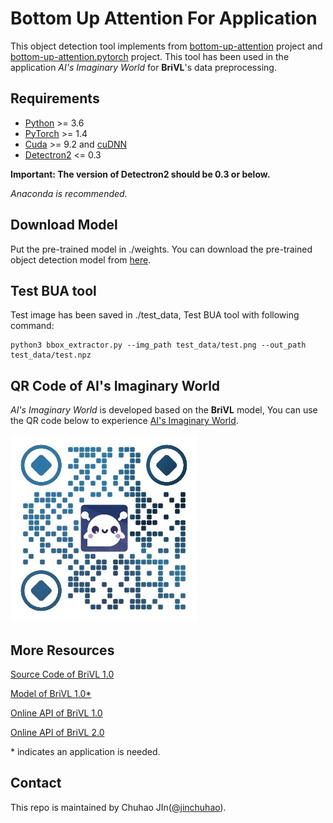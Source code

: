 # Bottom Up Attention For Application

This object detection tool implements from [bottom-up-attention](https://github.com/peteanderson80/bottom-up-attention) project and [bottom-up-attention.pytorch](https://github.com/MILVLG/bottom-up-attention.pytorch) project. This tool has been used in the application *AI's Imaginary World* for  **BriVL**'s data preprocessing.



## Requirements

- [Python](https://www.python.org/downloads/) >= 3.6
- [PyTorch](http://pytorch.org/) >= 1.4
- [Cuda](https://developer.nvidia.com/cuda-toolkit) >= 9.2 and [cuDNN](https://developer.nvidia.com/cudnn)
- [Detectron2](https://github.com/facebookresearch/detectron2/releases/tag/v0.3) <= 0.3


**Important: The version of Detectron2 should be 0.3 or below.**

*Anaconda is recommended.*

## Download Model
Put the pre-trained model in ./weights. You can download the pre-trained object detection model from [here](https://drive.google.com/file/d/1oquCwDEvuJPeU7pyPg-Yudj5-8ZxtG0W/view?usp=sharing).
## Test BUA tool

Test image has been saved in ./test_data, Test BUA tool with following command:

```
python3 bbox_extractor.py --img_path test_data/test.png --out_path test_data/test.npz
```


## QR Code of AI's Imaginary World
*AI's Imaginary World* is developed based on the **BriVL** model, You can use the QR code below to experience [AI's Imaginary World](http://buling.wudaoai.cn/).

![bling](./img/bling_300x300.jpeg)

## More Resources

[Source Code of BriVL 1.0](https://github.com/BAAI-WuDao/BriVL)

[Model of BriVL 1.0\*](https://wudaoai.cn/model/detail/BriVL) 

[Online API of BriVL 1.0](https://github.com/chuhaojin/WenLan-api-document)

[Online API of BriVL 2.0](https://wudaoai.cn/model/detail/BriVL)

\* indicates an application is needed.


## Contact
This repo is maintained by Chuhao JIn([@jinchuhao](https://github.com/chuhaojin)).

